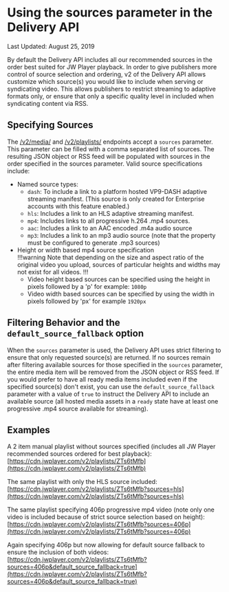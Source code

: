 # Using the sources parameter in the Delivery API

Last Updated: August 25, 2019

By default the Delivery API includes all our recommended sources in the order best suited for JW Player playback. In order to give publishers more control of source selection and ordering, v2 of the Delivery API allows customize which source(s) you would like to include when serving or syndicating video. This allows publishers to restrict streaming to adaptive formats only, or ensure that only a specific quality level in included when syndicating content via RSS.

## Specifying Sources
The [/v2/media/](https://developer.jwplayer.com/jw-platform/docs/delivery-api-reference/#!/media/get_v2_media_media_id) and [/v2/playlists/](https://developer.jwplayer.com/jw-platform/docs/delivery-api-reference/#!/playlists/get_v2_playlists_playlist_id) endpoints accept a `sources` parameter. This parameter can be filled with a comma separated list of sources. The resulting JSON object or RSS feed will be populated with sources in the order specified in the sources parameter. Valid source specifications include:

* Named source types:
	* `dash`: To include a link to a platform hosted VP9-DASH adaptive streaming manifest. (This source is only created for Enterprise accounts with this feature enabled.)
	* `hls`: Includes a link to an HLS adaptive streaming manifest.
	* `mp4`: Includes links to all progressive h.264 .mp4 sources.
	* `aac`: Includes a link to an AAC encoded .m4a audio source
	* `mp3`: Includes a link to an mp3 audio source (note that the property must be configured to generate .mp3 sources)
* Height or width based mp4 source specification     
!!!warning
    Note that depending on the size and aspect ratio of the original video you upload, sources of particular heights and widths may not exist for all videos.
!!!
	* Video height based sources can be specified using the height in pixels followed by a 'p' for example: `1080p`
	* Video width based sources can be specified by using the width in pixels followed by 'px' for example `1920px`


## Filtering Behavior and the `default_source_fallback` option
When the `sources` parameter is used, the Delivery API uses strict filtering to ensure that only requested source(s) are returned. If no sources remain after filtering available sources for those specified in the `sources` parameter, the entire media item will be removed from the JSON object or RSS feed. If you would prefer to have all ready media items included even if the specified source(s) don't exist, you can use the `default_source_fallback` parameter with a value of `true` to instruct the Delivery API to include an available source (all hosted media assets in a `ready` state have at least one progressive .mp4 source available for streaming).

## Examples
A 2 item manual playlist without sources specified (includes all JW Player recommended sources ordered for best playback):
[https://cdn.jwplayer.com/v2/playlists/ZTs6tMfb](https://cdn.jwplayer.com/v2/playlists/ZTs6tMfb)

The same playlist with only the HLS source included:
[https://cdn.jwplayer.com/v2/playlists/ZTs6tMfb?sources=hls](https://cdn.jwplayer.com/v2/playlists/ZTs6tMfb?sources=hls)

The same playlist specifying 406p progressive mp4 video (note only one video is included because of strict source selection based on height):
[https://cdn.jwplayer.com/v2/playlists/ZTs6tMfb?sources=406p](https://cdn.jwplayer.com/v2/playlists/ZTs6tMfb?sources=406p)

Again specifying 406p but now allowing for default source fallback to ensure the inclusion of both videos:
[https://cdn.jwplayer.com/v2/playlists/ZTs6tMfb?sources=406p&default_source_fallback=true](https://cdn.jwplayer.com/v2/playlists/ZTs6tMfb?sources=406p&default_source_fallback=true)